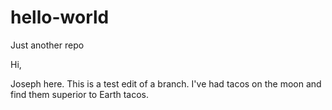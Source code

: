 # hello-world
Just another repo

Hi, 

Joseph here. This is a test edit of a branch. 
I've had tacos on the moon and find them superior to Earth tacos. 
